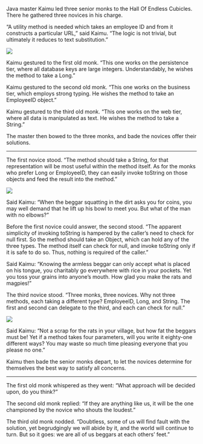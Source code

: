 Java master Kaimu led three senior monks to the Hall Of
Endless Cubicles.  There he gathered three novices in
his charge.

“A utility method is needed which takes an employee ID and
from it constructs a particular URL,” said Kaimu.  “The logic
is not trivial, but ultimately it reduces to text substitution.”

![](/pages/case-64/beggar-1.jpg)

Kaimu gestured to the first old monk.  “This one works on
the persistence tier, where all database keys are large
integers.  Understandably, he wishes the method to take a
Long.”

Kaimu gestured to the second old monk.  “This one works on
the business tier, which employs strong typing.  He wishes
the method to take an EmployeeID object.”

Kaimu gestured to the third old monk.  “This one works on
the web tier, where all data is manipulated as text.  He
wishes the method to take a String.”

The master then bowed to the three monks, and bade the
novices offer their solutions.

----------

The first novice stood.  “The method should take a String,
for that representation will be most useful within the
method itself.  As for the monks who prefer Long or
EmployeeID, they can easily invoke toString on those
objects and feed the result into the method.”

![](/pages/case-64/beggar-2.jpg)

Said Kaimu: “When the beggar squatting in the dirt asks you
for coins, you may well demand that he lift up his bowl to
meet you.  But what of the man with no elbows?”

Before the first novice could answer, the second stood.
“The apparent simplicity of invoking toString is hampered
by the caller’s need to check for null first.  So the method
should take an Object, which can hold any of the three
types.  The method itself can check for null, and invoke
toString only if it is safe to do so.  Thus, nothing is
required of the caller.”

Said Kaimu: “Knowing the armless beggar can only accept what
is placed on his tongue, you charitably go everywhere with
rice in your pockets.  Yet you toss your grains into
anyone’s mouth.  How glad you make the rats and magpies!”

The third novice stood.  “Three monks, three novices.  Why
not three methods, each taking a different type?
EmployeeID, Long, and String.  The first and second can
delegate to the third, and each can check for null.”

![](/pages/case-64/beggar-3.jpg)

Said Kaimu: “Not a scrap for the rats in your village, but
how fat the beggars must be!  Yet if a method takes
four parameters, will you write it eighty-one different
ways?  You may waste so much time pleasing everyone that you
please no one.”

Kaimu then bade the senior monks depart, to let the novices
determine for themselves the best way to satisfy all
concerns.

----------

The first old monk whispered as they went: “What approach will
be decided upon, do you think?”

The second old monk replied: “If they are anything like us, it
will be the one championed by the novice who shouts the loudest.”

The third old monk nodded. “Doubtless, some of us will find
fault with the solution, yet begrudgingly we will abide by
it, and the world will continue to turn.  But so it goes: we
are all of us beggars at each others’ feet.”

